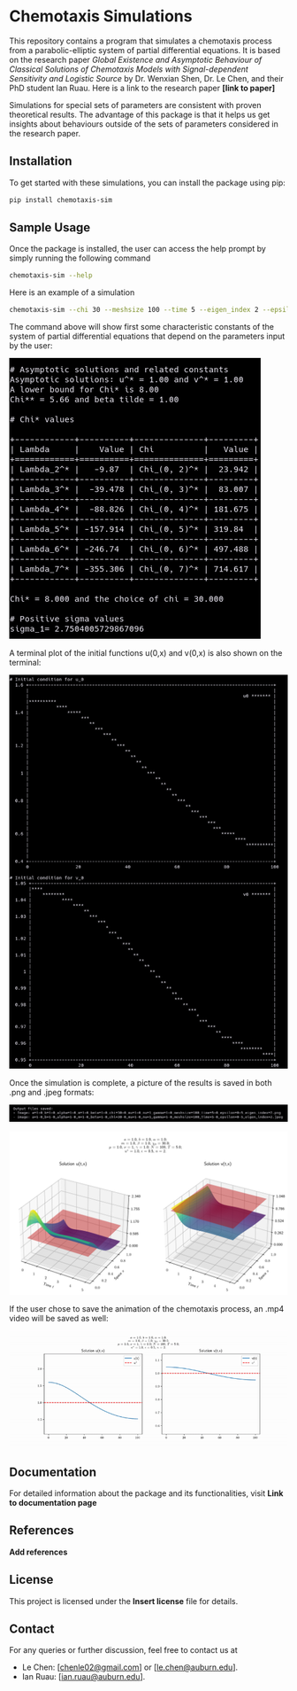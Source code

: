 # Chemotaxis Simulations

This repository contains a program that simulates a chemotaxis process from a parabolic-elliptic system of partial differential equations. It is based on the research paper *Global Existence and Asymptotic Behaviour of Classical Solutions of Chemotaxis Models with Signal-dependent Sensitivity and Logistic Source* by Dr. Wenxian Shen, Dr. Le Chen, and their PhD student Ian Ruau. Here is a link to the research paper **[link to paper]**

Simulations for special sets of parameters are consistent with proven theoretical results. The advantage of this package is that it helps us get insights about behaviours outside of the sets of parameters considered in the research paper.

<!-- ## Features -->
<!---->
<!-- - Comprehensive simulations of different surface growth models. -->
<!-- - Easy-to-use interface for conducting and analyzing simulations. -->
<!-- - Detailed documentation for understanding and extending the simulations. -->

## Installation

To get started with these simulations, you can install the package using pip:

```bash
pip install chemotaxis-sim
```

## Sample Usage

Once the package is installed, the user can access the help prompt by simply
running the following command

```bash
chemotaxis-sim --help
```

Here is an example of a simulation

```bash
chemotaxis-sim --chi 30 --meshsize 100 --time 5 --eigen_index 2 --epsilon 0.5 --generate_video yes
```

The command above will show first some characteristic constants of the system of
partial differential equations that depend on the parameters input by the user:

![constants](./homepage/chi_table.png)

A terminal plot of the initial functions u(0,x) and v(0,x) is also shown on the
terminal:

![initial_plots](./homepage/u_v_terminal_plots.png)

Once the simulation is complete, a picture of the results is saved in both .png
and .jpeg formats:

![images_saved](./homepage/images_saved.png)

![Plots](./homepage/a=1-0_b=1-0_alpha=1-0_m=1-0_beta=1-0_chi=30-0_mu=1-0_nu=1_gamma=1-0_meshsize=100_time=5-0_epsilon=0-5_eigen_index=2.png)

If the user chose to save the animation of the chemotaxis process, an .mp4 video
will be saved as well:

![Video](./homepage/video.gif)

## Documentation

For detailed information about the package and its functionalities, visit **Link
to documentation page**

<!-- ## How to Contribute -->
<!---->
<!-- Contributions to this project are welcome! To contribute, please: -->
<!---->
<!-- 1. Fork the repository. -->
<!-- 2. Create a new branch for your feature. -->
<!-- 3. Add your changes and commit them. -->
<!-- 4. Push to the branch. -->
<!-- 5. Create a new pull request. -->

## References

**Add references**

## License

This project is licensed under the **Insert license** file for details.

## Contact

For any queries or further discussion, feel free to contact us at

- Le Chen: [chenle02@gmail.com] or [le.chen@auburn.edu].
- Ian Ruau: [ian.ruau@auburn.edu].
